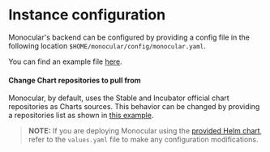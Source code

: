 # Instance configuration

Monocular's backend can be configured by providing a config file in the following location `$HOME/monocular/config/monocular.yaml`.

You can find an example file [here](config.example.yaml).

#### Change Chart repositories to pull from

Monocular, by default, uses the Stable and Incubator official chart repositories as Charts sources. This behavior can be changed by providing a repositories list as shown in [this example](config.example.yaml).

> **NOTE:** If you are deploying Monocular using the [provided Helm chart](deployment.yaml), refer to the `values.yaml` file to make any configuration modifications.
